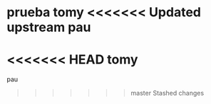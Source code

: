 prueba
tomy
<<<<<<< Updated upstream
pau
=======
<<<<<<< HEAD
tomy
=======
pau
>>>>>>> master
>>>>>>> Stashed changes
